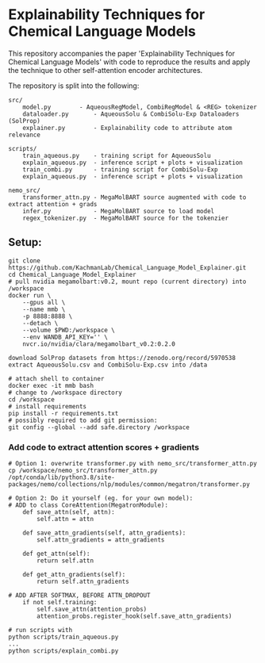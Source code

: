 # Explainability Techniques for Chemical Language Models
This repository accompanies the paper 'Explainability Techniques for Chemical Language Models' with code to reproduce the results and apply the technique to other self-attention encoder architectures.

The repository is split into the following:
```
src/
	model.py		- AqueousRegModel, CombiRegModel & <REG> tokenizer
	dataloader.py 		- AqueousSolu & CombiSolu-Exp Dataloaders (SolProp)
	explainer.py 		- Explainability code to attribute atom relevance

scripts/
	train_aqueous.py	- training script for AqueousSolu
	explain_aqueous.py 	- inference script + plots + visualization
	train_combi.py 		- training script for CombiSolu-Exp
	explain_aqueous.py 	- inference script + plots + visualization

nemo_src/
    transformer_attn.py - MegaMolBART source augmented with code to extract attention + grads
    infer.py            - MegaMolBART source to load model
    regex_tokenizer.py  - MegaMolBART source for the tokenzier
```

## Setup:
```
git clone https://github.com/KachmanLab/Chemical_Language_Model_Explainer.git
cd Chemical_Language_Model_Explainer
# pull nvidia megamolbart:v0.2, mount repo (current directory) into /workspace
docker run \
    --gpus all \
    --name mmb \
    -p 8888:8888 \
    --detach \
    --volume $PWD:/workspace \
    --env WANDB_API_KEY='' \
    nvcr.io/nvidia/clara/megamolbart_v0.2:0.2.0
```
```
download SolProp datasets from https://zenodo.org/record/5970538
extract AqueousSolu.csv and CombiSolu-Exp.csv into /data
```
```
# attach shell to container
docker exec -it mmb bash
# change to /workspace directory
cd /workspace
# install requirements
pip install -r requirements.txt
# possibly required to add git permission:
git config --global --add safe.directory /workspace
```

### Add code to extract attention scores + gradients
```
# Option 1: overwrite transformer.py with nemo_src/transformer_attn.py
cp /workspace/nemo_src/transformer_attn.py /opt/conda/lib/python3.8/site-packages/nemo/collections/nlp/modules/common/megatron/transformer.py
```
```
# Option 2: Do it yourself (eg. for your own model):
# ADD to class CoreAttention(MegatronModule):
    def save_attn(self, attn):
        self.attn = attn

    def save_attn_gradients(self, attn_gradients):
        self.attn_gradients = attn_gradients

    def get_attn(self):
        return self.attn

    def get_attn_gradients(self):
        return self.attn_gradients

# ADD AFTER SOFTMAX, BEFORE ATTN_DROPOUT
    if not self.training:
        self.save_attn(attention_probs)
        attention_probs.register_hook(self.save_attn_gradients)
```

```
# run scripts with
python scripts/train_aqueous.py
...
python scripts/explain_combi.py
```